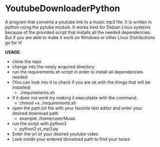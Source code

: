 # YoutubeDownloaderPython

A program that converts a youtube link to a music mp3 file. It is written in python using the pytube module. It works best for Debian Linux systems because of the provided script that installs all the needed dependencies. But if you are able to make it work on Windows or other Linux Distributions go for it!

**USAGE**:
- clone the repo
- change into the newly acquired directory
- run the requirements.sh script in order to install all dependencies needed
- (You can look into it to check if you are ok with the things that will be installed)
    - ./requirements.sh
- if it does not work try making it executable with the command:
    - chmod +x ./requirements.sh
- open the path.txt file with your favorite text editor and enter your desired download path
    - example: /home/user/Music
- run the script with python3 
    - python3 yt_mp3.py
- Enter the url of your desired youtube video
- Look inside your entered donwload path to find your tunes